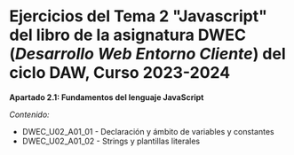 # Ejercicios del Tema 2 "Javascript" del libro de la asignatura **DWEC** (*Desarrollo Web Entorno Cliente*) del ciclo DAW, Curso 2023-2024
**Apartado 2.1: Fundamentos del lenguaje JavaScript**

*Contenido:*

- DWEC_U02_A01_01 - Declaración y ámbito de variables y constantes
- DWEC_U02_A01_02 - Strings y plantillas literales
